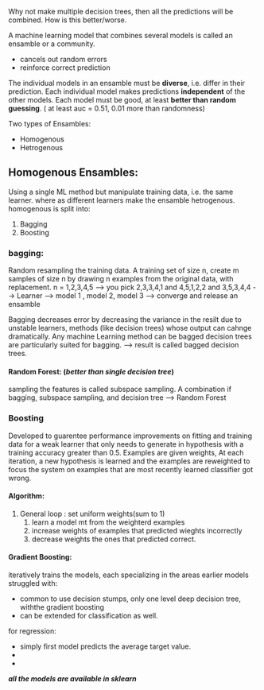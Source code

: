 Why not make multiple decision trees, then all the predictions will be combined.
How is this better/worse.

A machine learning model that combines several models is called an ensamble or a community. 
- cancels out random errors
- reinforce correct prediction 

The individual models in an ensamble must be __diverse__, i.e. differ in their prediction. 
Each individual model makes predictions __independent__ of the other models.
Each model must be good, at least __better than random guessing__. ( at least auc = 0.51, 0.01 more than randomness)

Two types of Ensambles:
- Homogenous 
- Hetrogenous

## Homogenous Ensambles:
Using a single ML method but manipulate training data, i.e. the same learner. where as different learners make the ensamble hetrogenous. 
homogenous is split into:
1. Bagging 
2. Boosting 

### bagging:
Random resampling the training data.
A training set of size n, create m samples of size n by drawing n examples from the original data, with replacement.
n = 1,2,3,4,5 --> you pick 2,3,3,4,1 and 4,5,1,2,2 and 3,5,3,4,4 --> Learner --> model 1 , model 2, model 3 --> converge and release an ensamble 

Bagging decreases error by decreasing the variance in the resilt due to unstable learners, methods (like decision trees) whose output can cahnge dramatically. 
Any machine Learning method can be bagged
decision trees are particularly suited for bagging. --> result is called bagged decision trees.

#### Random Forest: (_better than single decision tree_)
sampling the features is called subspace sampling. 
A combination if bagging, subspace sampling, and decision tree --> Random Forest

### Boosting 
Developed to guarentee performance improvements on fitting and training data for a weak learner that only needs to generate in hypothesis with a training accuracy greater than 0.5.
Examples are given weights, At each iteration, a new hypothesis is learned and the examples are reweighted to focus the system on examples that are most recently learned classifier got wrong.

#### Algorithm:
1. General loop : set uniform weights(sum to 1)
	1. learn a model mt from the weighterd examples 
	2. increase weights of examples that predicted wieghts incorrectly
	3. decrease weights the ones that predicted correct.

#### Gradient Boosting:
iteratively trains the models, each specializing in the areas earlier models struggled with:
- common to use decision stumps, only one level deep decision tree, withthe gradient boosting
- can be extended for classification as well. 

for regression: 
- simply first model predicts the average target value.
- 
- 


___all the models are available in sklearn___